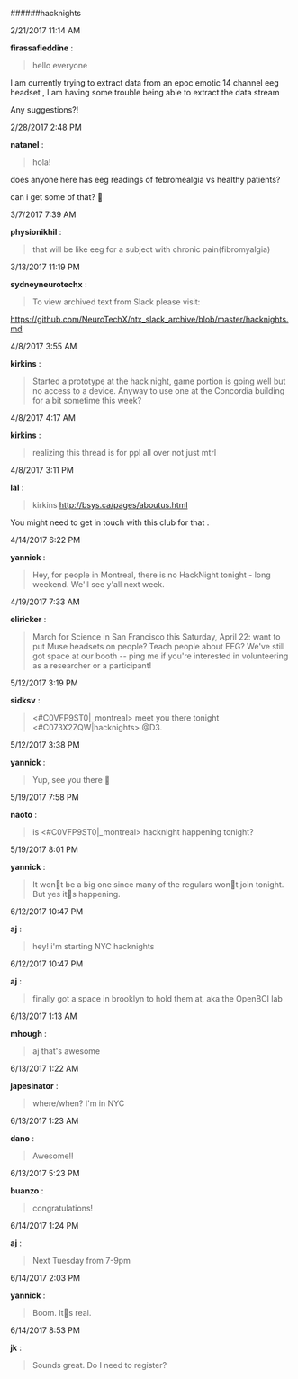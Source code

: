 ######hacknights

2/21/2017 11:14 AM

 **firassafieddine** :

 >hello everyone

> 


> 
I am currently trying to extract data from an epoc emotic 14 channel eeg headset , I am having some trouble being able to extract the data stream

> 
Any suggestions?!

2/28/2017 2:48 PM

 **natanel** :

 >hola!

> 
does anyone here has eeg readings of febromealgia vs healthy patients?

> 
can i get some of that? :slightly_smiling_face:

3/7/2017 7:39 AM

 **physionikhil** :

 >that will be like eeg for a subject with chronic pain(fibromyalgia)

3/13/2017 11:19 PM

 **sydneyneurotechx** :

 >To view archived text from Slack please visit:

> 
<https://github.com/NeuroTechX/ntx_slack_archive/blob/master/hacknights.md>

4/8/2017 3:55 AM

 **kirkins** :

 >Started a prototype at the hack night, game portion is going well but no access to a device. Anyway to use one at the Concordia building for a bit sometime this week?

4/8/2017 4:17 AM

 **kirkins** :

 >realizing this thread is for ppl all over not just mtrl

4/8/2017 3:11 PM

 **lal** :

 >kirkins <http://bsys.ca/pages/aboutus.html> 

> 
You might need to get in touch with this club for that .

4/14/2017 6:22 PM

 **yannick** :

 >Hey, for people in Montreal, there is no HackNight tonight - long weekend. We'll see y'all next week.

4/19/2017 7:33 AM

 **eliricker** :

 >March for Science in San Francisco this Saturday, April 22: want to put Muse headsets on people? Teach people about EEG? We've still got space at our booth -- ping me if you're interested in volunteering as a researcher or a participant!

5/12/2017 3:19 PM

 **sidksv** :

 ><#C0VFP9ST0|_montreal> meet you there tonight <#C073X2ZQW|hacknights> @D3.

5/12/2017 3:38 PM

 **yannick** :

 >Yup, see you there :slightly_smiling_face:

5/19/2017 7:58 PM

 **naoto** :

 >is <#C0VFP9ST0|_montreal> hacknight happening tonight?

5/19/2017 8:01 PM

 **yannick** :

 >It wont be a big one since many of the regulars wont join tonight. But yes its happening.

6/12/2017 10:47 PM

 **aj** :

 >hey! i'm starting NYC hacknights

6/12/2017 10:47 PM

 **aj** :

 >finally got a space in brooklyn to hold them at, aka the OpenBCI lab

6/13/2017 1:13 AM

 **mhough** :

 >aj that's awesome 

6/13/2017 1:22 AM

 **japesinator** :

 >where/when? I'm in NYC

6/13/2017 1:23 AM

 **dano** :

 >Awesome!!

6/13/2017 5:23 PM

 **buanzo** :

 >congratulations!

6/14/2017 1:24 PM

 **aj** :

 >Next Tuesday from 7-9pm

6/14/2017 2:03 PM

 **yannick** :

 >Boom. Its real.

6/14/2017 8:53 PM

 **jk** :

 >Sounds great. Do I need to register?

